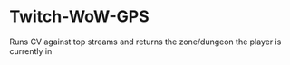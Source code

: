 # Twitch-WoW-GPS
Runs CV against top streams and returns the zone/dungeon the player is currently in
